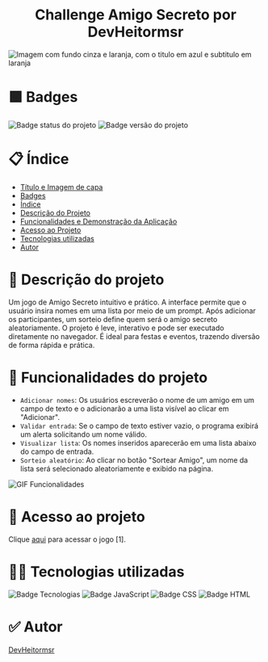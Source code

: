 <h1 align="center"> Challenge Amigo Secreto por DevHeitormsr </h1>

![Imagem com fundo cinza e laranja, com o titulo em azul e subtitulo em laranja](https://github.com/user-attachments/assets/12f69c99-08fb-4a7e-9ea5-b4a0b9f36790)

# :green_square: Badges

![Badge status do projeto](https://img.shields.io/badge/Status%20do%20projeto-conclu%C3%ADdo-green) 
![Badge versão do projeto](https://img.shields.io/badge/Vers%C3%A3o%20do%20Projeto-mar%C3%A7o-blue)

# :clipboard: Índice 

* [Título e Imagem de capa](#Challenge-Amigo-Secreto-por-DevHeitormsr)
* [Badges](#badges)
* [Índice](#índice)
* [Descrição do Projeto](#descrição-do-projeto)
* [Funcionalidades e Demonstração da Aplicação](#funcionalidades-e-demonstração-da-aplicação)
* [Acesso ao Projeto](#acesso-ao-projeto)
* [Tecnologias utilizadas](#tecnologias-utilizadas)
* [Autor](#autor)

# :gift: Descrição do projeto

Um jogo de Amigo Secreto intuitivo e prático. A interface permite que o usuário insira nomes em uma lista por meio de um prompt. Após adicionar os participantes, um sorteio define quem será o amigo secreto aleatoriamente. O projeto é leve, interativo e pode ser executado diretamente no navegador. É ideal para festas e eventos, trazendo diversão de forma rápida e prática.

# :hammer: Funcionalidades do projeto

- `Adicionar nomes`: Os usuários escreverão o nome de um amigo em um campo de texto e o adicionarão a uma lista visível ao clicar em "Adicionar".
- `Validar entrada`: Se o campo de texto estiver vazio, o programa exibirá um alerta solicitando um nome válido.
- `Visualizar lista`: Os nomes inseridos aparecerão em uma lista abaixo do campo de entrada.
- `Sorteio aleatório`: Ao clicar no botão "Sortear Amigo", um nome da lista será selecionado aleatoriamente e exibido na página.

![GIF Funcionalidades](https://github.com/user-attachments/assets/ff81d594-1aa1-49e4-a0bd-f38e2788c6f5)

# 📁 Acesso ao projeto

Clique [aqui](https://devhmsr.github.io/Challenge-Amigo-Secreto-Alura/) para acessar o jogo [1].

# 👨‍💻 Tecnologias utilizadas

![Badge Tecnologias](https://img.shields.io/badge/Tecnologias%3A-gray)
![Badge JavaScript](https://img.shields.io/badge/JavaScript-yellow)
![Badge CSS](https://img.shields.io/badge/CSS-purple)
![Badge HTML](https://img.shields.io/badge/HTML-orange)

# ✅ Autor
[DevHeitormsr](https://github.com/DevHmsr)
